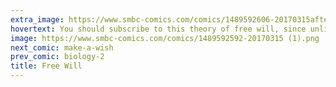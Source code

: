 ```yaml
---
extra_image: https://www.smbc-comics.com/comics/1489592606-20170315after.png
hovertext: You should subscribe to this theory of free will, since unlike me you have a choice.
image: https://www.smbc-comics.com/comics/1489592592-20170315 (1).png
next_comic: make-a-wish
prev_comic: biology-2
title: Free Will
---
```



